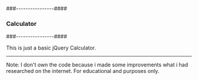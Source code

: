 ###----------------####
###   Calculator   ####
###----------------####

This is just a basic jQuery Calculator.

------------------------
Note: I don't own the code because i made some improvements what i had researched on the internet.
For educational and purposes only. 

